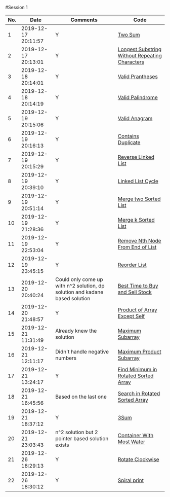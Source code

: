 #Session 1

| No.|       Date          | Comments |      Code                                   |
|----|-------------------- |----------|--------------------------------------|
|  1 | 2019-12-17 20:11:57 |  Y       | [Two Sum](../../src/practice/session-1/two_sum.rb)|
|  2 | 2019-12-17 20:13:01 |  Y       | [Longest Substring Without Repeating Characters](../../src/practice/session-1/longest_sub_without_repeating_char.rb)|
|  3 | 2019-12-18 20:14:01 |  Y       |[Valid Prantheses](../../src/practice/session-1/valid_prantheses.rb)|
|  4 | 2019-12-18 20:14:19 |  Y       |[Valid Palindrome](../../src/practice/session-1/valid_palindrome.rb)|
|  5 | 2019-12-19 20:15:06 |  Y       |[Valid Anagram](../../src/practice/session-1/valid_anagram.rb)|
|  6 | 2019-12-19 20:16:13 |  Y       |[Contains Duplicate](../../src/practice/session-1/contains_duplicate.rb)|
|  7 | 2019-12-19 20:15:29 |  Y       |[Reverse Linked List](../../src/practice/session-1/reverse_singly_linked_list.rb)|
|  8 | 2019-12-19 20:39:10 |  Y       |[Linked List Cycle](../../src/practice/session-1/linked_list_cycle.rb)|
|  9 | 2019-12-19 20:51:14 |  Y       |[Merge two Sorted List](../../src/practice/session-1/merge_two_sorted_list.rb)|
| 10 | 2019-12-19 21:28:36 |  Y       |[Merge k Sorted List](../../src/practice/session-1/merge_k_sorted_list.rb)|
| 11 | 2019-12-19 22:53:04 |  Y       |[Remove Nth Node From End of List](../../src/practice/session-1/remove_nth_from_end.rb)|
| 12 | 2019-12-19 23:45:15 |  Y       |[Reorder List](../../src/practice/session-1/reorder_list.rb)|
| 13 | 2019-12-20 20:40:24 |  Could only come up with n^2 solution, dp solution and kadane based solution |[Best Time to Buy and Sell Stock](../../src/practice/session-1/best_time_buy_sell.rb)|
| 14 | 2019-12-20 21:48:57 |  Y       |[Product of Array Except Self](../../src/practice/session-1/product_except_self.rb)|
| 15 | 2019-12-21 11:31:49 |  Already knew the solution | [Maximum Subarray](../../src/practice/session-1/max_subarray_sum.rb)|
| 16 | 2019-12-21 12:11:17 |  Didn't handle negative numbers | [Maximum Product Subarray](../../src/practice/session-1/max_subarray_product.rb)|
| 17 | 2019-12-21 13:24:17 |  Y       | [Find Minimum in Rotated Sorted Array](../../src/practice/session-1/find_min_rotated.rb)|
| 18 | 2019-12-21 16:45:56 |  Based on the last one |[Search in Rotated Sorted Array](../../src/practice/session-1/binary_search_rotated.rb)|
| 19 | 2019-12-21 18:37:12 |  Y       | [3Sum](../../src/practice/session-1/three_sum.rb)|
| 20 | 2019-12-21 23:03:43 |  n^2 solution but 2 pointer based solution exists | [Container With Most Water](../../src/practice/session-1/container_with_most_area.rb)|
| 21 | 2019-12-26 18:29:13 |  Y       | [Rotate Clockwise](../../src/practice/session-1/rotate_clock_wise.rb)|
| 22 | 2019-12-26 18:30:12 |  Y       | [Spiral print](../../src/practice/session-1/print_spiral.rb)|